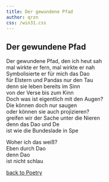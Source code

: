 ```yaml
---
title: Der gewundene Pfad 
author: qrzn
css: /win31.css
---
```


## Der gewundene Pfad

Der gewundene Pfad, den ich heut sah  
mal wirkte er fern, mal wirkte er nah  
Symbolisierte er für mich das Dao  
für Elstern und Pandas nur den Tau  
denn sie leben bereits im Sinn  
von der Verse bis zum Kinn  
Doch was ist eigentlich mit den Augen?  
Die können doch nur saugen  
oder können sie auch projizieren?  
greifen wir der Sache unter die Nieren  
denn das Dao und De  
ist wie die Bundeslade in Spe  

Woher ich das weiß?  
Eben durch Dao  
denn Dao  
ist nicht schlau

[back to Poetry](/ptry/ptry.html)